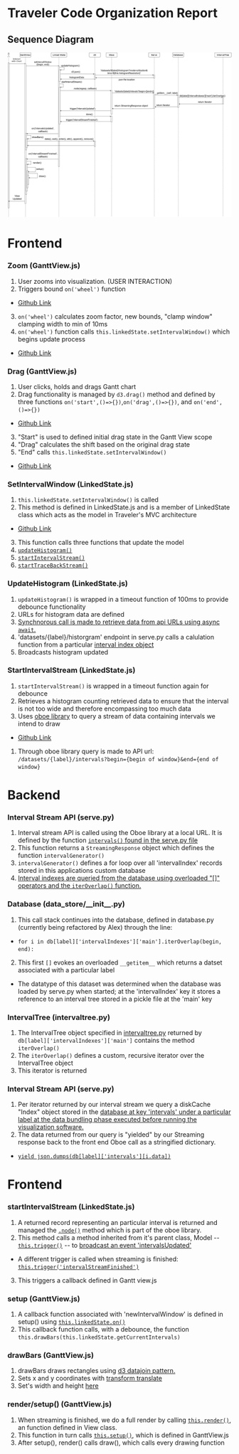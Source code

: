 # Traveler Code Organization Report

## Sequence Diagram
![Interval Query Sequence Diagram](GanttChartIntervalSequenceDiagram.png)

# Frontend

### Zoom (GanttView.js)
1. User zooms into visualization. (USER INTERACTION)
2. Triggers bound `on('wheel')` function
  + [Github Link](https://github.com/hdc-arizona/traveler-integrated/blob/c7ae37938f2be033ddbc1d7e2ed6ba88e2acf109/static/views/GanttView/GanttView.js#L336)
3. `on('wheel')` calculates zoom factor, new bounds, "clamp window" clamping width to min of 10ms
4. `on('wheel')` function calls `this.linkedState.setIntervalWindow()` which begins update process
  + [Github Link](https://github.com/hdc-arizona/traveler-integrated/blob/c7ae37938f2be033ddbc1d7e2ed6ba88e2acf109/static/views/GanttView/GanttView.js#L351)

### Drag (GanttView.js)
1. User clicks, holds and drags Gantt chart
2. Drag functionality is managed by `d3.drag()` method and defined by three functions `on('start',()=>{})`,`on('drag',()=>{})`, and `on('end',()=>{})`
  + [Github Link](https://github.com/hdc-arizona/traveler-integrated/blob/c7ae37938f2be033ddbc1d7e2ed6ba88e2acf109/static/views/GanttView/GanttView.js#L370)
3. "Start" is used to defined initial drag state in the Gantt View scope
4. "Drag" calculates the shift based on the original drag state
5. "End" calls `this.linkedState.setIntervalWindow()`
  + [Github Link](https://github.com/hdc-arizona/traveler-integrated/blob/c7ae37938f2be033ddbc1d7e2ed6ba88e2acf109/static/views/GanttView/GanttView.js#L417)

### SetIntervalWindow (LinkedState.js)
1. `this.linkedState.setIntervalWindow()` is called
2. This method is defined in LinkedState.js and is a member of LinkedState class which acts as the model in Traveler's MVC architecture
  + [Github Link](https://github.com/hdc-arizona/traveler-integrated/blob/c7ae37938f2be033ddbc1d7e2ed6ba88e2acf109/static/models/LinkedState.js#L56)
3. This function calls three functions that update the model
  1. [`updateHistogram()`](https://github.com/hdc-arizona/traveler-integrated/blob/c7ae37938f2be033ddbc1d7e2ed6ba88e2acf109/static/models/LinkedState.js#L335)
  2. [`startIntervalStream()`](https://github.com/hdc-arizona/traveler-integrated/blob/c7ae37938f2be033ddbc1d7e2ed6ba88e2acf109/static/models/LinkedState.js#L219)
  3. [`startTraceBackStream()`](https://github.com/hdc-arizona/traveler-integrated/blob/c7ae37938f2be033ddbc1d7e2ed6ba88e2acf109/static/models/LinkedState.js#L276)

### UpdateHistogram (LinkedState.js)
1. `updateHistogram()` is wrapped in a timeout function of 100ms to provide debounce functionality
2. URLs for histogram data are defined
3. [Synchnorous call is made to retrieve data from api URLs using async `await`.](https://github.com/hdc-arizona/traveler-integrated/blob/c7ae37938f2be033ddbc1d7e2ed6ba88e2acf109/static/models/LinkedState.js#L351)
5. 'datasets/{label}/historgram' endpoint in serve.py calls a calulation function from a particular [interval index object](
https://github.com/alex-r-bigelow/intervaltree/blob/e2fd3447294b21977c063a28c77bc35ca7785de6/intervaltree/intervaltree.py#L1229)
4. Broadcasts histogram updated

### StartIntervalStream (LinkedState.js)
1. `startIntervalStream()` is wrapped in a timeout function again for debounce
2. Retrieves a histogram counting retrieved data to ensure that the interval is not too wide and therefore encompassing too much data
3. Uses [oboe library](http://oboejs.com/) to query a stream of data containing intervals we intend to draw
  + [Github Link](https://github.com/hdc-arizona/traveler-integrated/blob/c7ae37938f2be033ddbc1d7e2ed6ba88e2acf109/static/models/LinkedState.js#L252)
  1. Through oboe library query is made to API url: `/datasets/{label}/intervals?begin={begin of window}&end={end of window}`

# Backend
### Interval Stream API (serve.py)
1. Interval stream API is called using the Oboe library at a local URL. It is defined by the function [`intervals()` found in the serve.py file](https://github.com/hdc-arizona/traveler-integrated/blob/5397dc50ec4992a32a489bb6d32753b04c19c1cc/serve.py#L236)
2. This function returns a `StreamingResponse` object which defines the function `intervalGenerator()`
3. `intervalGenerator()` defines a for loop over all 'intervalIndex' records stored in this applications custom database
4. [Interval indexes are queried from the database using overloaded "[]" operators and the `iterOverlap()` function.](https://github.com/hdc-arizona/traveler-integrated/blob/5397dc50ec4992a32a489bb6d32753b04c19c1cc/serve.py#L248)

### Database (data_store/\_\_init\_\_.py)
1. This call stack continues into the database, defined in database.py (currently being refactored by Alex) through the line:
  + `for i in db[label]['intervalIndexes']['main'].iterOverlap(begin, end):`
2. This first `[]` evokes an overloaded `__getitem__` which returns a datset associated with a particular label
  + The datatype of this dataset was determined when the database was loaded by serve.py when started; at the 'intervalIndex' key it stores a reference to an interval tree stored in a pickle file at the 'main' key

### IntervalTree (intervaltree.py)
1. The IntervalTree object specified in [intervaltree.py](https://github.com/alex-r-bigelow/intervaltree/blob/e2fd3447294b21977c063a28c77bc35ca7785de6/intervaltree/intervaltree.py#L1143) returned by `db[label]['intervalIndexes']['main']` contains the method `iterOverlap()`
2. The `iterOverlap()` defines a custom, recursive iterator over the IntervalTree object
3. This iterator is returned

### Interval Stream API (serve.py)
1. Per iterator returned by our interval stream we query a diskCache "Index" object stored in the [database at key 'intervals' under a particular label at the data bundling phase executed before running the visualization software.](https://github.com/hdc-arizona/traveler-integrated/blob/5397dc50ec4992a32a489bb6d32753b04c19c1cc/database.py#L391)
2. The data returned from our query is "yielded" by our Streaming response back to the front end Oboe call as a stringified dictionary.
  + [`yield json.dumps(db[label]['intervals'][i.data])`](https://github.com/hdc-arizona/traveler-integrated/blob/5397dc50ec4992a32a489bb6d32753b04c19c1cc/serve.py#L251)

# Frontend

### startIntervalStream (LinkedState.js)
1. A returned record representing an particular interval is returned and managed the [`.node()`](https://github.com/hdc-arizona/traveler-integrated/blob/5397dc50ec4992a32a489bb6d32753b04c19c1cc/static/models/LinkedState.js#L258) method which is part of the oboe library.
2. This method calls a method inherited from it's parent class, Model --  [`this.trigger()`](https://github.com/hdc-arizona/traveler-integrated/blob/5397dc50ec4992a32a489bb6d32753b04c19c1cc/static/node_modules/uki/dist/uki.esm.js#L62) -- to [broadcast an event 'intervalsUpdated'](https://github.com/hdc-arizona/traveler-integrated/blob/5397dc50ec4992a32a489bb6d32753b04c19c1cc/static/models/LinkedState.js#L266)
  + A different trigger is called when streaming is finished: [`this.trigger('intervalStreamFinished')`](https://github.com/hdc-arizona/traveler-integrated/blob/5397dc50ec4992a32a489bb6d32753b04c19c1cc/static/models/LinkedState.js#L273)
3. This triggers a callback defined in Gantt view.js

### setup (GanttView.js)
1. A callback function associated with 'newIntervalWindow' is defined in setup() using [`this.linkedState.on()`](https://github.com/hdc-arizona/traveler-integrated/blob/5397dc50ec4992a32a489bb6d32753b04c19c1cc/static/views/GanttView/GanttView.js#L97)
2. This callback function calls, with a debounce, the function `this.drawBars(this.linkedState.getCurrentIntervals)`

### drawBars (GanttView.js)
1. drawBars draws rectangles using [d3 datajoin pattern.](https://github.com/hdc-arizona/traveler-integrated/blob/5397dc50ec4992a32a489bb6d32753b04c19c1cc/static/views/GanttView/GanttView.js#L206)
2. Sets x and y coordinates with [transform translate](https://github.com/hdc-arizona/traveler-integrated/blob/5397dc50ec4992a32a489bb6d32753b04c19c1cc/static/views/GanttView/GanttView.js#L206)
3. Set's width and height [here](https://github.com/hdc-arizona/traveler-integrated/blob/5397dc50ec4992a32a489bb6d32753b04c19c1cc/static/views/GanttView/GanttView.js#L219)

### render/setup() (GanttView.js)
1. When streaming is finished, we do a full render by calling [`this.render()`](https://github.com/hdc-arizona/traveler-integrated/blob/5397dc50ec4992a32a489bb6d32753b04c19c1cc/static/node_modules/uki/dist/uki.esm.js#L158), an function defined in View class.
2. This function in turn calls [`this.setup()`](https://github.com/hdc-arizona/traveler-integrated/blob/5397dc50ec4992a32a489bb6d32753b04c19c1cc/static/views/GanttView/GanttView.js#L46), which is defined in GanttView.js
3. After setup(), render() calls draw(), which calls every drawing function
